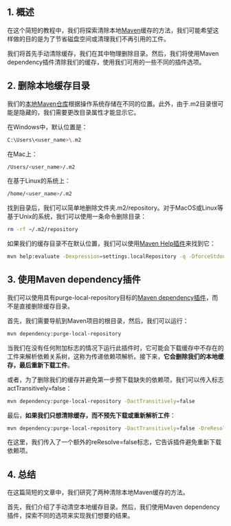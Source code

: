## 1. 概述

在这个简短的教程中，我们将探索清除本地[Maven](https://www.baeldung.com/maven)缓存的方法，我们可能希望这样做的目的是为了节省磁盘空间或清理我们不再引用的工件。

我们将首先手动清除缓存，我们在其中物理删除目录。然后，我们将使用Maven dependency插件清除我们的缓存，使用我们可用的一些不同的插件选项。

## 2. 删除本地缓存目录

我们的[本地Maven仓库](https://www.baeldung.com/maven-local-repository#Repository)根据操作系统存储在不同的位置。此外，由于.m2目录很可能是隐藏的，我们需要更改目录属性才能显示它。

在Windows中，默认位置是：

```bash
C:\Users\<user_name>\.m2
```

在Mac上：

```bash
/Users/<user_name>/.m2
```

在基于Linux的系统上：

```bash
/home/<user_name>/.m2
```

找到目录后，我们可以简单地删除文件夹.m2/repository。对于MacOS或Linux等基于Unix的系统，我们可以使用一条命令删除目录：

```bash
rm -rf ~/.m2/repository
```

如果我们的缓存目录不在默认位置，我们可以使用[Maven Help插件](https://maven.apache.org/plugins/maven-help-plugin/evaluate-mojo.html)来找到它：

```bash
mvn help:evaluate -Dexpression=settings.localRepository -q -DforceStdout
```

## 3. 使用Maven dependency插件

我们可以使用具有purge-local-repository目标的[Maven dependency插件](https://mvnrepository.com/artifact/org.apache.maven.plugins/maven-dependency-plugin)，而不是直接删除缓存目录。

首先，我们需要导航到Maven项目的根目录，然后，我们可以运行：

```bash
mvn dependency:purge-local-repository
```

当我们在没有任何附加标志的情况下运行此插件时，它可能会下载缓存中不存在的工件来解析依赖关系树，这称为传递依赖项解析。接下来，**它会删除我们的本地缓存，最后重新下载工件**。

或者，为了删除我们的缓存并避免第一步预下载缺失的依赖项，我们可以传入标志actTransitively=false：

```bash
mvn dependency:purge-local-repository -DactTransitively=false
```

最后，**如果我们只想清除缓存，而不预先下载或重新解析工件**：

```bash
mvn dependency:purge-local-repository -DactTransitively=false -DreResolve=false
```

在这里，我们传入了一个额外的reResolve=false标志，它告诉插件避免重新下载依赖项。

## 4. 总结

在这篇简短的文章中，我们研究了两种清除本地Maven缓存的方法。

首先，我们介绍了手动清空本地缓存目录。然后，我们使用Maven dependency插件，探索不同的选项来实现我们想要的结果。